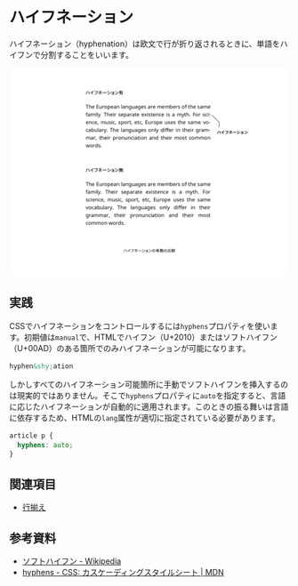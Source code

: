 # ハイフネーション

ハイフネーション（hyphenation）は欧文で行が折り返されるときに、単語をハイフンで分割することをいいます。

![ハイフネーションの有無の比較](../images/hyphenation.png)

## 実践

CSSでハイフネーションをコントロールするには`hyphens`プロパティを使います。初期値は`manual`で、HTMLでハイフン（U+2010）またはソフトハイフン（U+00AD）のある箇所でのみハイフネーションが可能になります。

```html
hyphen&shy;ation
```

しかしすべてのハイフネーション可能箇所に手動でソフトハイフンを挿入するのは現実的ではありません。そこで`hyphens`プロパティに`auto`を指定すると、言語に応じたハイフネーションが自動的に適用されます。このときの振る舞いは言語に依存するため、HTMLの`lang`属性が適切に指定されている必要があります。

```css
article p {
  hyphens: auto;
}
```

## 関連項目

- [行揃え](./text-alignment.md)

## 参考資料

- [ソフトハイフン - Wikipedia](https://ja.wikipedia.org/wiki/%E3%82%BD%E3%83%95%E3%83%88%E3%83%8F%E3%82%A4%E3%83%95%E3%83%B3)
- [hyphens - CSS: カスケーディングスタイルシート | MDN](https://developer.mozilla.org/ja/docs/Web/CSS/hyphens)
